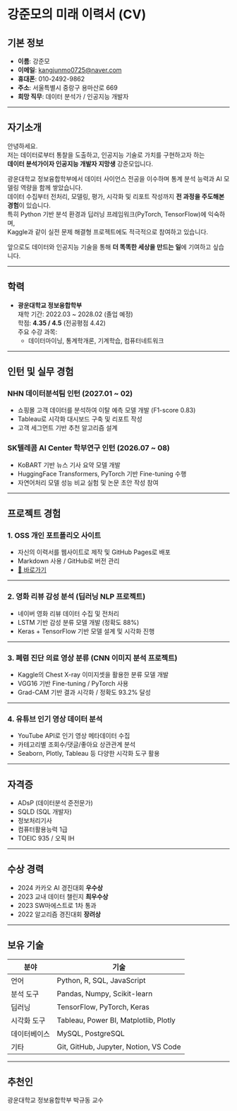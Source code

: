 # 강준모의 미래 이력서 (CV)

##  기본 정보

- **이름**: 강준모  
- **이메일**: kangjunmo0725@naver.com  
- **휴대폰**: 010-2492-9862  
- **주소**: 서울특별시 중랑구 용마산로 669  
- **희망 직무**: 데이터 분석가 / 인공지능 개발자

---

##  자기소개

안녕하세요.  
저는 데이터로부터 통찰을 도출하고, 인공지능 기술로 가치를 구현하고자 하는  
**데이터 분석가이자 인공지능 개발자 지망생** 강준모입니다.

광운대학교 정보융합학부에서 데이터 사이언스 전공을 이수하며 통계 분석 능력과 AI 모델링 역량을 함께 쌓았습니다.  
데이터 수집부터 전처리, 모델링, 평가, 시각화 및 리포트 작성까지 **전 과정을 주도해본 경험**이 있습니다.  
특히 Python 기반 분석 환경과 딥러닝 프레임워크(PyTorch, TensorFlow)에 익숙하며,  
Kaggle과 같이 실전 문제 해결형 프로젝트에도 적극적으로 참여하고 있습니다.

앞으로도 데이터와 인공지능 기술을 통해 **더 똑똑한 세상을 만드는 일**에 기여하고 싶습니다.

---

##  학력

- **광운대학교 정보융합학부**  
  재학 기간: 2022.03 ~ 2028.02 (졸업 예정)  
  학점: **4.35 / 4.5** (전공평점 4.42)  
  주요 수강 과목:  
  - 데이터마이닝, 통계학개론, 기계학습, 컴퓨터네트워크  
  

---

##  인턴 및 실무 경험

### NHN 데이터분석팀 인턴 (2027.01 ~ 02)

- 쇼핑몰 고객 데이터를 분석하여 이탈 예측 모델 개발 (F1-score 0.83)
- Tableau로 시각화 대시보드 구축 및 리포트 작성
- 고객 세그먼트 기반 추천 알고리즘 설계

### SK텔레콤 AI Center 학부연구 인턴 (2026.07 ~ 08)

- KoBART 기반 뉴스 기사 요약 모델 개발
- HuggingFace Transformers, PyTorch 기반 Fine-tuning 수행
- 자연어처리 모델 성능 비교 실험 및 논문 초안 작성 참여

---

##  프로젝트 경험

### 1. OSS 개인 포트폴리오 사이트
- 자신의 이력서를 웹사이트로 제작 및 GitHub Pages로 배포
- Markdown 사용 / GitHub로 버전 관리
- [🔗 바로가기](https://github.com/kang-jun-mo12/oss-intro)

---

### 2. 영화 리뷰 감성 분석 (딥러닝 NLP 프로젝트)
- 네이버 영화 리뷰 데이터 수집 및 전처리
- LSTM 기반 감성 분류 모델 개발 (정확도 88%)
- Keras + TensorFlow 기반 모델 설계 및 시각화 진행

---

### 3. 폐렴 진단 의료 영상 분류 (CNN 이미지 분석 프로젝트)
- Kaggle의 Chest X-ray 이미지셋을 활용한 분류 모델 개발
- VGG16 기반 Fine-tuning / PyTorch 사용
- Grad-CAM 기반 결과 시각화 / 정확도 93.2% 달성

---

### 4. 유튜브 인기 영상 데이터 분석
- YouTube API로 인기 영상 메타데이터 수집
- 카테고리별 조회수/댓글/좋아요 상관관계 분석
- Seaborn, Plotly, Tableau 등 다양한 시각화 도구 활용

---

##  자격증

- ADsP (데이터분석 준전문가)  
- SQLD (SQL 개발자)  
- 정보처리기사
- 컴퓨터활용능력 1급  
- TOEIC 935 / 오픽 IH

---

##  수상 경력

- 2024 카카오 AI 경진대회 **우수상**  
- 2023 교내 데이터 챌린지 **최우수상**  
- 2023 SW마에스트로 1차 통과  
- 2022 알고리즘 경진대회 **장려상**

---

## 보유 기술

| 분야         | 기술 |
|--------------|------|
| 언어         | Python, R, SQL, JavaScript |
| 분석 도구    | Pandas, Numpy, Scikit-learn |
| 딥러닝       | TensorFlow, PyTorch, Keras |
| 시각화 도구  | Tableau, Power BI, Matplotlib, Plotly |
| 데이터베이스 | MySQL, PostgreSQL |
| 기타         | Git, GitHub, Jupyter, Notion, VS Code

---

## 추천인
광운대학교 정보융합학부 박규동 교수
